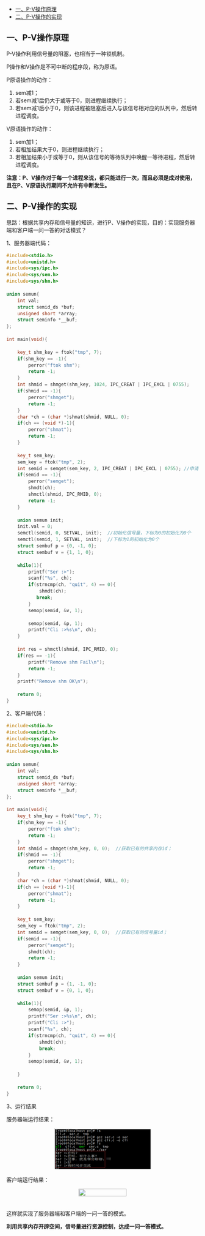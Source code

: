 - [一、P-V操作原理](#一p-v操作原理)
- [二、P-V操作的实现](#二p-v操作的实现)

## 一、P-V操作原理

P-V操作利用信号量的阻塞，也相当于一种锁机制。

P操作和V操作是不可中断的程序段，称为原语。

P原语操作的动作：

1. sem减1；
2. 若sem减1后仍大于或等于0，则进程继续执行；
3. 若sem减1后小于0，则该进程被阻塞后进入与该信号相对应的队列中，然后转进程调度。

V原语操作的动作：

1. sem加1；
2. 若相加结果大于0，则进程继续执行；
3. 若相加结果小于或等于0，则从该信号的等待队列中唤醒一等待进程，然后转进程调度。

**注意：P、V操作对于每一个进程来说，都只能进行一次，而且必须是成对使用，且在P、V原语执行期间不允许有中断发生。**

## 二、P-V操作的实现

思路：根据共享内存和信号量的知识，进行P、V操作的实现，目的：实现服务器端和客户端一问一答的对话模式？

1、服务器端代码：

```cpp
#include<stdio.h>
#include<unistd.h>
#include<sys/ipc.h>
#include<sys/sem.h>
#include<sys/shm.h>

union semun{
    int val;
    struct semid_ds *buf;
    unsigned short *array;
    struct seminfo *__buf;
};

int main(void){

    key_t shm_key = ftok("tmp", 7); 
    if(shm_key == -1){
        perror("ftok shm");
        return -1; 
    }   
    int shmid = shmget(shm_key, 1024, IPC_CREAT | IPC_EXCL | 0755);
    if(shmid == -1){
        perror("shmget");
        return -1; 
    }   
    char *ch = (char *)shmat(shmid, NULL, 0); 
    if(ch == (void *)-1){
        perror("shmat");
        return -1;
    }

    key_t sem_key;
    sem_key = ftok("tmp", 2);
    int semid = semget(sem_key, 2, IPC_CREAT | IPC_EXCL | 0755); //申请2个共享资源
    if(semid == -1){
        perror("semget");
        shmdt(ch);
        shmctl(shmid, IPC_RMID, 0);
        return -1;
    }

    union semun init;
    init.val = 0;
    semctl(semid, 0, SETVAL, init);  //初始化信号量，下标为0的初始化为0个
    semctl(semid, 1, SETVAL, init);  //下标为1的初始化为0个 
    struct sembuf p = {0, -1, 0};
    struct sembuf v = {1, 1, 0};

    while(1){
        printf("Ser :>");
        scanf("%s", ch);
        if(strncmp(ch, "quit", 4) == 0){
            shmdt(ch);   
           break;
        }
        semop(semid, &v, 1);

        semop(semid, &p, 1);
        printf("Cli :>%s\n", ch);
    }

    int res = shmctl(shmid, IPC_RMID, 0);
    if(res == -1){
        printf("Remove shm Fail\n");
        return -1;
    }
    printf("Remove shm OK\n");

    return 0;
}
```

2、客户端代码：

```cpp
#include<stdio.h>
#include<unistd.h>
#include<sys/ipc.h>
#include<sys/sem.h>
#include<sys/shm.h>

union semun{
    int val;
    struct semid_ds *buf;
    unsigned short *array;
    struct seminfo *__buf;
};

int main(void){
    key_t shm_key = ftok("tmp", 7);
    if(shm_key == -1){
        perror("ftok shm");
        return -1;
    }
    int shmid = shmget(shm_key, 0, 0);  //获取已有的共享内存id；
    if(shmid == -1){
        perror("shmget");
        return -1;
    }
    char *ch = (char *)shmat(shmid, NULL, 0);
    if(ch == (void *)-1){
        perror("shmat");
        return -1;
    }

    key_t sem_key;
    sem_key = ftok("tmp", 2);
    int semid = semget(sem_key, 0, 0);  //获取已有的信号量id；
    if(semid == -1){
        perror("semget");
        shmdt(ch);
        return -1;
    }

    union semun init;
    struct sembuf p = {1, -1, 0};
    struct sembuf v = {0, 1, 0};

    while(1){
        semop(semid, &p, 1);
        printf("Ser :>%s\n", ch);
        printf("Cli :>");
        scanf("%s", ch);
        if(strncmp(ch, "quit", 4) == 0){
            shmdt(ch);
            break;    
        }
        semop(semid, &v, 1);

    }

    return 0;
}
```

3、运行结果

服务器端运行结果：

<div align=center><img src='./picture/pv_1.png' width="50%" height="50%"></div>

客户端运行结果：

<div align=center><img src='https://s2.51cto.com/wyfs02/M00/87/C3/wKioL1fhFxGSp5xNAAA4cJAcQpQ290.png-wh_500x0-wm_3-wmp_4-s_1964790139.png' width="50%" height="50%"></div>

</br>

这样就实现了服务器端和客户端的一问一答的模式。

**利用共享内存开辟空间，信号量进行资源控制，达成一问一答模式。**
